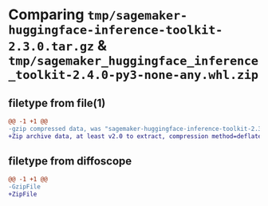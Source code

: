 # Comparing `tmp/sagemaker-huggingface-inference-toolkit-2.3.0.tar.gz` & `tmp/sagemaker_huggingface_inference_toolkit-2.4.0-py3-none-any.whl.zip`

## filetype from file(1)

```diff
@@ -1 +1 @@
-gzip compressed data, was "sagemaker-huggingface-inference-toolkit-2.3.0.tar", last modified: Fri Nov 17 08:41:31 2023, max compression
+Zip archive data, at least v2.0 to extract, compression method=deflate
```

## filetype from diffoscope

```diff
@@ -1 +1 @@
-GzipFile
+ZipFile
```

